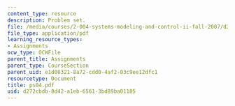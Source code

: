```yaml
---
content_type: resource
description: Problem set.
file: /media/courses/2-004-systems-modeling-and-control-ii-fall-2007/d272cbdb8d42a1eb65613bd89ba01185_ps04.pdf
file_type: application/pdf
learning_resource_types:
- Assignments
ocw_type: OCWFile
parent_title: Assignments
parent_type: CourseSection
parent_uid: e1d08321-8a72-cdd0-4af2-03c9ee12dfc1
resourcetype: Document
title: ps04.pdf
uid: d272cbdb-8d42-a1eb-6561-3bd89ba01185
---
```


